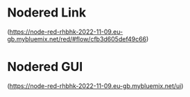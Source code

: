 # Nodered Link

(https://node-red-rhbhk-2022-11-09.eu-gb.mybluemix.net/red/#flow/cfb3d605def49c66)

# Nodered GUI
(https://node-red-rhbhk-2022-11-09.eu-gb.mybluemix.net/ui)
